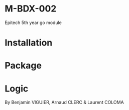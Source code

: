 # M-BDX-002
Epitech 5th year go module

# Installation

# Package

# Logic


By Benjamin VIGUIER, Arnaud CLERC & Laurent COLOMA

